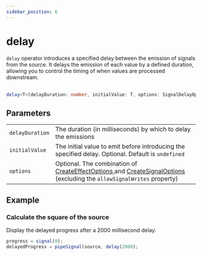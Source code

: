 ```yaml
---
sidebar_position: 6
---
```


# delay

<code>delay</code> operator introduces a specified delay between the emission of signals from the source. It delays the emission of each value by a defined duration, allowing you to control the timing of when values are processed downstream.
<br/><br/>

```ts
delay<T>(delayDuration: number, initialValue: T, options: SignalDelayOptions<T> = {}): T
```

## Parameters

<table>
  <tbody>
    <tr>
      <td>
        <code>delayDuration</code>
      </td>
      <td>The duration (in milliseconds) by which to delay the emissions</td>
    </tr>
    <tr>
      <td> 
        <code>initialValue</code>
      </td>
      <td>
        The initial value to emit before introducing the specified delay.
        Optional. Default is <code>undefined</code>
      </td>
    </tr>
    <tr>
      <td> 
        <code>options</code>
      </td>
      <td>
        Optional.
        The combination of
        <a target="_blank" href="https://angular.io/api/core/CreateEffectOptions"> CreateEffectOptions </a> and 
        <a target="_blank" href="https://angular.io/api/core/CreateSignalOptions"> CreateSignalOptions </a>
        (excluding the <code>allowSignalWrites</code> property)
      </td>
    </tr>
  </tbody>
</table>

## Example

### Calculate the square of the source

Display the delayed progress after a 2000 millisecond delay.

```ts
progress = signal(0);
delayedProgress = pipeSignal(source, delay(2000);
```
